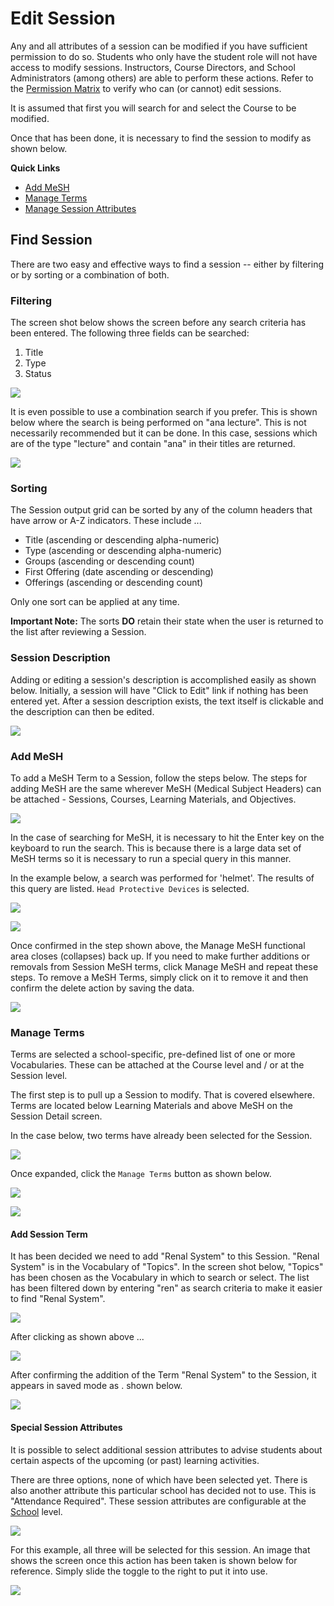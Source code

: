 # Edit Session

Any and all attributes of a session can be modified if you have sufficient permission to do so. Students who only have the student role will not have access to modify sessions. Instructors, Course Directors, and School Administrators \(among others\) are able to perform these actions.  Refer to the [Permission Matrix](https://docs.google.com/spreadsheets/d/1FbR53C2clvNoWZHMElQRfuJ4jHbZtr5pFl11et0zszY/edit?ts=5ad90141#gid=0) to verify who can \(or cannot\) edit sessions.

It is assumed that first you will search for and select the Course to be modified.

Once that has been done, it is necessary to find the session to modify as shown below.

**Quick Links**

* [Add MeSH](https://app.gitbook.com/@iliosproject/s/ilios-user-guide/courses-and-sessions/sessions/edit-session#add-mesh) 
* [Manage Terms](https://iliosproject.gitbook.io/ilios-user-guide/courses-and-sessions/sessions/edit-session#manage-terms)
* [Manage Session Attributes](https://iliosproject.gitbook.io/ilios-user-guide/courses-and-sessions/sessions/edit-session#special-session-attributes)

## Find Session

There are two easy and effective ways to find a session -- either by filtering or by sorting or a combination of both.

### Filtering

The screen shot below shows the screen before any search criteria has been entered. The following three fields can be searched:

1. Title
2. Type
3. Status 

![](../../.gitbook/assets/cs_rw_8.png)

It is even possible to use a combination search if you prefer.  This is shown below where the search is being performed on "ana lecture".  This is not necessarily recommended but it can be done.  In this case, sessions which are of the type "lecture" and contain "ana" in their titles are returned.

![](../../.gitbook/assets/cs_rw_9.png)

### Sorting

The Session output grid can be sorted by any of the column headers that have arrow or A-Z indicators. These include ...

* Title \(ascending or descending alpha-numeric\)
* Type \(ascending or descending alpha-numeric\)
* Groups \(ascending or descending count\)
* First Offering \(date ascending or descending\)
* Offerings \(ascending or descending count\)

Only one sort can be applied at any time. 

**Important Note:** The sorts **DO** retain their state when the user is returned to the list after reviewing a Session.

### Session Description

Adding or editing a session's description is accomplished easily as shown below. Initially, a session will have "Click to Edit" link if nothing has been entered yet. After a session description exists, the text itself is clickable and the description can then be edited.

![](../../.gitbook/assets/sess_update_2.png)

### Add MeSH

To add a MeSH Term to a Session, follow the steps below. The steps for adding MeSH are the same wherever MeSH \(Medical Subject Headers\) can be attached - Sessions, Courses, Learning Materials, and Objectives.

![](../../.gitbook/assets/add_mesh_to_session_1.jpg)

In the case of searching for MeSH, it is necessary to hit the Enter key on the keyboard to run the search. This is because there is a large data set of MeSH terms so it is necessary to run a special query in this manner.

In the example below, a search was performed for 'helmet'. The results of this query are listed. `Head Protective Devices` is selected.

![](../../.gitbook/assets/add_mesh_to_session_2.jpg)

![](../../.gitbook/assets/add_mesh_to_session_3.jpg)

Once confirmed in the step shown above, the Manage MeSH functional area closes \(collapses\) back up. If you need to make further additions or removals from Session MeSH terms, click Manage MeSH and repeat these steps. To remove a MeSH Terms, simply click on it to remove it and then confirm the delete action by saving the data.

![](../../.gitbook/assets/add_mesh_to_session_4.jpg)

### Manage Terms

Terms are selected a school-specific, pre-defined list of one or more Vocabularies. These can be attached at the Course level and / or at the Session level.

The first step is to pull up a Session to modify. That is covered elsewhere. Terms are located below Learning Materials and above MeSH on the Session Detail screen.

In the case below, two terms have already been selected for the Session.

![](../../.gitbook/assets/session_terms_1.jpg)

Once expanded, click the `Manage Terms` button as shown below.

![](../../.gitbook/assets/session_terms_2.jpg)

![](../../.gitbook/assets/mngterms_rw_1.png)

#### Add Session Term

It has been decided we need to add "Renal System" to this Session. "Renal System" is in the Vocabulary of "Topics". In the screen shot below, "Topics" has been chosen as the Vocabulary in which to search or select. The list has been filtered down by entering "ren" as search criteria to make it easier to find "Renal System". 

![](../../.gitbook/assets/mngterms_rw_2.png)

After clicking as shown above ...

![](../../.gitbook/assets/mngterms_rw_3.png)

After confirming the addition of the Term "Renal System" to the Session, it appears in saved mode as . shown below.

![](../../.gitbook/assets/mngterms_rw_4.png)

#### Special Session Attributes 

It is possible to select additional session attributes to advise students about certain aspects of the upcoming \(or past\) learning activities.

There are three options, none of which have been selected yet. There is also another attribute this particular school has decided not to use. This is "Attendance Required". These session attributes are configurable at the [School](https://iliosproject.gitbook.io/ilios-user-guide/schools/session-attributes) level.

![](../../.gitbook/assets/specsessattrib1.png)

For this example, all three will be selected for this session. An image that shows the screen once this action has been taken is shown below for reference. Simply slide the toggle to the right to put it into use.

![](../../.gitbook/assets/specsessattrib2.png)

